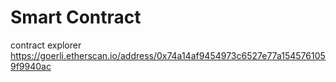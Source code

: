 # Smart Contract

contract explorer
https://goerli.etherscan.io/address/0x74a14af9454973c6527e77a1545761059f9940ac